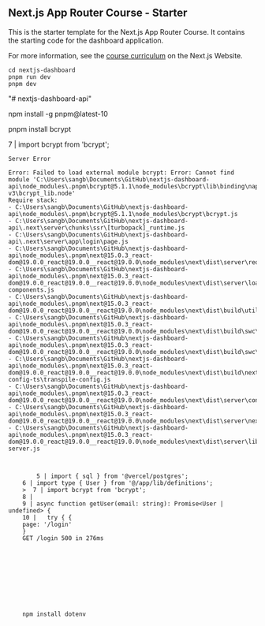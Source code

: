 ## Next.js App Router Course - Starter

This is the starter template for the Next.js App Router Course. It contains the starting code for the dashboard application.

For more information, see the [course curriculum](https://nextjs.org/learn) on the Next.js Website.

    cd nextjs-dashboard
    pnpm run dev
    pnpm dev




"# nextjs-dashboard-api" 




npm install -g pnpm@latest-10

pnpm install bcrypt



 7 | import bcrypt from 'bcrypt';


    Server Error

    Error: Failed to load external module bcrypt: Error: Cannot find module 'C:\Users\sangb\Documents\GitHub\nextjs-dashboard-api\node_modules\.pnpm\bcrypt@5.1.1\node_modules\bcrypt\lib\binding\napi-v3\bcrypt_lib.node'
    Require stack:
    - C:\Users\sangb\Documents\GitHub\nextjs-dashboard-api\node_modules\.pnpm\bcrypt@5.1.1\node_modules\bcrypt\bcrypt.js
    - C:\Users\sangb\Documents\GitHub\nextjs-dashboard-api\.next\server\chunks\ssr\[turbopack]_runtime.js
    - C:\Users\sangb\Documents\GitHub\nextjs-dashboard-api\.next\server\app\login\page.js
    - C:\Users\sangb\Documents\GitHub\nextjs-dashboard-api\node_modules\.pnpm\next@15.0.3_react-dom@19.0.0_react@19.0.0__react@19.0.0\node_modules\next\dist\server\require.js
    - C:\Users\sangb\Documents\GitHub\nextjs-dashboard-api\node_modules\.pnpm\next@15.0.3_react-dom@19.0.0_react@19.0.0__react@19.0.0\node_modules\next\dist\server\load-components.js
    - C:\Users\sangb\Documents\GitHub\nextjs-dashboard-api\node_modules\.pnpm\next@15.0.3_react-dom@19.0.0_react@19.0.0__react@19.0.0\node_modules\next\dist\build\utils.js
    - C:\Users\sangb\Documents\GitHub\nextjs-dashboard-api\node_modules\.pnpm\next@15.0.3_react-dom@19.0.0_react@19.0.0__react@19.0.0\node_modules\next\dist\build\swc\options.js
    - C:\Users\sangb\Documents\GitHub\nextjs-dashboard-api\node_modules\.pnpm\next@15.0.3_react-dom@19.0.0_react@19.0.0__react@19.0.0\node_modules\next\dist\build\swc\index.js
    - C:\Users\sangb\Documents\GitHub\nextjs-dashboard-api\node_modules\.pnpm\next@15.0.3_react-dom@19.0.0_react@19.0.0__react@19.0.0\node_modules\next\dist\build\next-config-ts\transpile-config.js
    - C:\Users\sangb\Documents\GitHub\nextjs-dashboard-api\node_modules\.pnpm\next@15.0.3_react-dom@19.0.0_react@19.0.0__react@19.0.0\node_modules\next\dist\server\config.js
    - C:\Users\sangb\Documents\GitHub\nextjs-dashboard-api\node_modules\.pnpm\next@15.0.3_react-dom@19.0.0_react@19.0.0__react@19.0.0\node_modules\next\dist\server\next.js
    - C:\Users\sangb\Documents\GitHub\nextjs-dashboard-api\node_modules\.pnpm\next@15.0.3_react-dom@19.0.0_react@19.0.0__react@19.0.0\node_modules\next\dist\server\lib\start-server.js



            5 | import { sql } from '@vercel/postgres';
        6 | import type { User } from '@/app/lib/definitions';
        >  7 | import bcrypt from 'bcrypt';
        8 |
        9 | async function getUser(email: string): Promise<User | undefined> {
        10 |   try { {
        page: '/login'
        }
        GET /login 500 in 276ms










        npm install dotenv